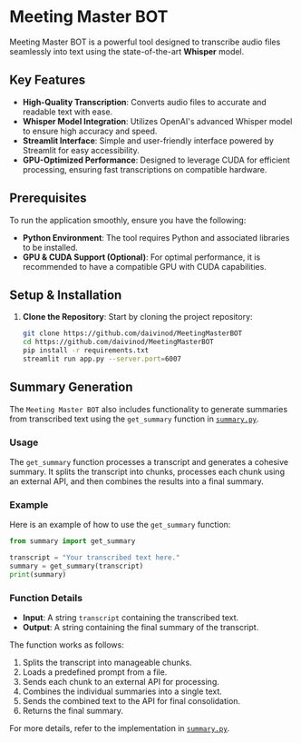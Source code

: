  # Meeting Master BOT

Meeting Master BOT is a powerful tool designed to transcribe audio files seamlessly into text using the state-of-the-art **Whisper** model.

## Key Features

- **High-Quality Transcription**: Converts audio files to accurate and readable text with ease.
- **Whisper Model Integration**: Utilizes OpenAI's advanced Whisper model to ensure high accuracy and speed.
- **Streamlit Interface**: Simple and user-friendly interface powered by Streamlit for easy accessibility.
- **GPU-Optimized Performance**: Designed to leverage CUDA for efficient processing, ensuring fast transcriptions on compatible hardware.

## Prerequisites

To run the application smoothly, ensure you have the following:

- **Python Environment**: The tool requires Python and associated libraries to be installed.
- **GPU & CUDA Support (Optional)**: For optimal performance, it is recommended to have a compatible GPU with CUDA capabilities.

## Setup & Installation

1. **Clone the Repository**: Start by cloning the project repository:
   ```bash
   git clone https://github.com/daivinod/MeetingMasterBOT
   cd https://github.com/daivinod/MeetingMasterBOT
   pip install -r requirements.txt
   streamlit run app.py --server.port=6007
   ```

## Summary Generation

The `Meeting Master BOT` also includes functionality to generate summaries from transcribed text using the `get_summary` function in [`summary.py`](summary.py).

### Usage

The `get_summary` function processes a transcript and generates a cohesive summary. It splits the transcript into chunks, processes each chunk using an external API, and then combines the results into a final summary.

### Example

Here is an example of how to use the `get_summary` function:

```python
from summary import get_summary

transcript = "Your transcribed text here."
summary = get_summary(transcript)
print(summary)
```

### Function Details

- **Input**: A string `transcript` containing the transcribed text.
- **Output**: A string containing the final summary of the transcript.

The function works as follows:
1. Splits the transcript into manageable chunks.
2. Loads a predefined prompt from a file.
3. Sends each chunk to an external API for processing.
4. Combines the individual summaries into a single text.
5. Sends the combined text to the API for final consolidation.
6. Returns the final summary.

For more details, refer to the implementation in [`summary.py`](summary.py).